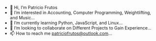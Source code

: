 - 👋 Hi, I’m Patricio Frutos
- 👀 I’m interested in Accounting, Computer Programming, Weightlifting, and Music...
- 🌱 I’m currently learning Python, JavaScript, and Linux...
- 💞️ I’m looking to collaborate on Different Projects to Gain Experience...
- 📫 How to reach me patriciofrutos@outlook.com...

<!---
PatricioFrutos8826/PatricioFrutos8826 is a ✨ special ✨ repository because its `README.md` (this file) appears on your GitHub profile.
You can click the Preview link to take a look at your changes.
--->
